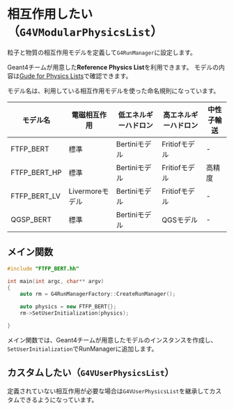 # 相互作用したい（``G4VModularPhysicsList``）

粒子と物質の相互作用モデルを定義して``G4RunManager``に設定します。

Geant4チームが用意した**Reference Physics List**を利用できます。
モデルの内容は[Gude for Physics Lists](https://geant4-userdoc.web.cern.ch/UsersGuides/PhysicsListGuide/html/index.html)で確認できます。

モデル名は、利用している相互作用モデルを使った命名規則になっています。

| モデル名 | 電磁相互作用 | 低エネルギーハドロン | 高エネルギーハドロン | 中性子輸送 |
|---|---|---|---|---|
| FTFP_BERT | 標準 | Bertiniモデル | Fritiofモデル | - |
| FTFP_BERT_HP | 標準 | Bertiniモデル | Fritiofモデル | 高精度 |
| FTFP_BERT_LV | Livermoreモデル | Bertiniモデル | Fritiofモデル | - |
| QGSP_BERT | 標準 | Bertiniモデル | QGSモデル | - |

## メイン関数

```cpp
#include "FTFP_BERT.hh"

int main(int argc, char** argv)
{
    auto rm = G4RunManagerFactory::CreateRunManager();

    auto physics = new FTFP_BERT{};
    rm->SetUserInitialization(physics);

}
```

メイン関数では、Geant4チームが用意したモデルのインスタンスを作成し、
``SetUserInitialization``でRunManagerに追加します。

## カスタムしたい（``G4VUserPhysicsList``）

定義されていない相互作用が必要な場合は``G4VUserPhysicsList``を継承してカスタムできるようになっています。
